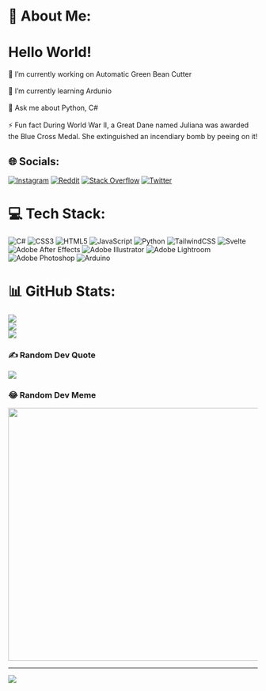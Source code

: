 # 💫 About Me:

# **Hello World!**

🔭 I’m currently working on Automatic Green Bean Cutter<br><br>🌱 I’m currently learning Ardunio<br><br>💬 Ask me about Python, C#<br><br>⚡ Fun fact During World War II, a Great Dane named Juliana was awarded the Blue Cross Medal. She extinguished an incendiary bomb by peeing on it!


## 🌐 Socials:
[![Instagram](https://img.shields.io/badge/Instagram-%23E4405F.svg?logo=Instagram&logoColor=white)](https://instagram.com/morsatrawastaken) [![Reddit](https://img.shields.io/badge/Reddit-%23FF4500.svg?logo=Reddit&logoColor=white)](https://reddit.com/user/Herobrine2008) [![Stack Overflow](https://img.shields.io/badge/-Stackoverflow-FE7A16?logo=stack-overflow&logoColor=white)](https://stackoverflow.com/users/19481657) [![Twitter](https://img.shields.io/badge/Twitter-%231DA1F2.svg?logo=Twitter&logoColor=white)](https://twitter.com/Mors_Atra1907)

# 💻 Tech Stack:
![C#](https://img.shields.io/badge/c%23-%23239120.svg?style=for-the-badge&logo=c-sharp&logoColor=white) ![CSS3](https://img.shields.io/badge/css3-%231572B6.svg?style=for-the-badge&logo=css3&logoColor=white) ![HTML5](https://img.shields.io/badge/html5-%23E34F26.svg?style=for-the-badge&logo=html5&logoColor=white) ![JavaScript](https://img.shields.io/badge/javascript-%23323330.svg?style=for-the-badge&logo=javascript&logoColor=%23F7DF1E) ![Python](https://img.shields.io/badge/python-3670A0?style=for-the-badge&logo=python&logoColor=ffdd54) ![TailwindCSS](https://img.shields.io/badge/tailwindcss-%2338B2AC.svg?style=for-the-badge&logo=tailwind-css&logoColor=white) ![Svelte](https://img.shields.io/badge/svelte-%23f1413d.svg?style=for-the-badge&logo=svelte&logoColor=white) ![Adobe After Effects](https://img.shields.io/badge/Adobe%20After%20Effects-9999FF.svg?style=for-the-badge&logo=Adobe%20After%20Effects&logoColor=white) ![Adobe Illustrator](https://img.shields.io/badge/adobeillustrator-%23FF9A00.svg?style=for-the-badge&logo=adobeillustrator&logoColor=white) ![Adobe Lightroom](https://img.shields.io/badge/Adobe%20Lightroom-31A8FF.svg?style=for-the-badge&logo=Adobe%20Lightroom&logoColor=white) ![Adobe Photoshop](https://img.shields.io/badge/adobephotoshop-%2331A8FF.svg?style=for-the-badge&logo=adobephotoshop&logoColor=white) ![Arduino](https://img.shields.io/badge/-Arduino-00979D?style=for-the-badge&logo=Arduino&logoColor=white)
# 📊 GitHub Stats:
![](https://github-readme-stats.vercel.app/api?username=Mors-Atra&theme=dark&hide_border=false&include_all_commits=true&count_private=false)<br/>
![](https://github-readme-streak-stats.herokuapp.com/?user=Mors-Atra&theme=dark&hide_border=false)<br/>
![](https://github-readme-stats.vercel.app/api/top-langs/?username=Mors-Atra&theme=dark&hide_border=false&include_all_commits=true&count_private=false&layout=compact)

### ✍️ Random Dev Quote
![](https://quotes-github-readme.vercel.app/api?type=horizontal&theme=radical)

### 😂 Random Dev Meme
<img src="https://random-memer.herokuapp.com/" width="512px"/>

---
[![](https://visitcount.itsvg.in/api?id=Mors-Atra&icon=0&color=0)](https://visitcount.itsvg.in)
